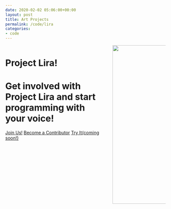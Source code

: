 ```yaml
---
date: 2020-02-02 05:06:00+00:00
layout: post
title: Art Projects
permalink: /code/lira
categories:
- code
---
```

<div class="hero is-info is-medium has-background">
    <div class="hero-body">
        <div class="container">
            <div class="columns is-vcentered">
                <div class="column is-two-third">
                    <h1 class="title is-middle is-2">
                        Project Lira!
                    </h1>
                    <h1 class="subtitle is-6 is-hackathon-h3">
                        Get involved with Project Lira and start programming with your voice!
                    </h1>
                    <div class="buttons is-large">
                            <a class="button is-medium is-danger" href="mailto:vaibhavb@gmail.com">Join Us!</a>
                            <a class="button is-medium is-primary" href="mailto:vaibhavb@gmail.com">Become a Contributor</a>
                            <a class="button is-medium is-warning" href="mailto:vaibhavb@gmail.com">Try It(coming soon!)</a>
                    </div>
                </div>
                <div class="column is-one-third">
                        <div class="has-text-centered is-right">
                            <img style="height: 500px !important" src="{{site.url}}{{site.baseurl}}/assets/images/projects/projectlira.png"/>
                        </div>
                </div>
            </div>
        </div>
    </div>
</div>

